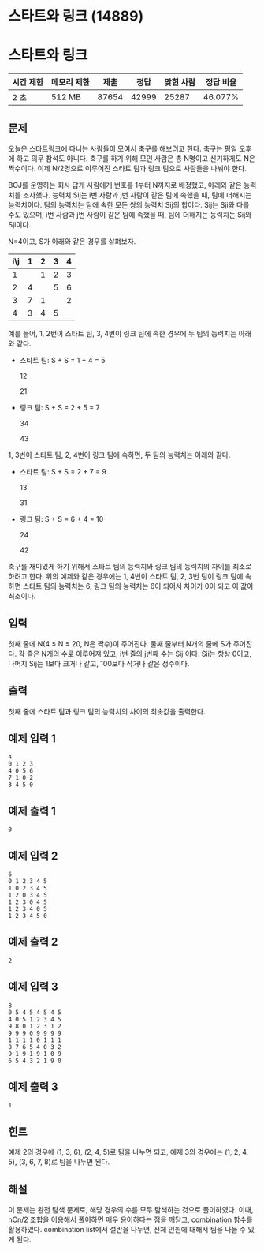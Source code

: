 # 스타트와 링크 (14889)

# 스타트와 링크

| 시간 제한 | 메모리 제한 | 제출 | 정답 | 맞힌 사람 | 정답 비율 |
| --- | --- | --- | --- | --- | --- |
| 2 초 | 512 MB | 87654 | 42999 | 25287 | 46.077% |

## 문제

오늘은 스타트링크에 다니는 사람들이 모여서 축구를 해보려고 한다. 축구는 평일 오후에 하고 의무 참석도 아니다. 축구를 하기 위해 모인 사람은 총 N명이고 신기하게도 N은 짝수이다. 이제 N/2명으로 이루어진 스타트 팀과 링크 팀으로 사람들을 나눠야 한다.

BOJ를 운영하는 회사 답게 사람에게 번호를 1부터 N까지로 배정했고, 아래와 같은 능력치를 조사했다. 능력치 Sij는 i번 사람과 j번 사람이 같은 팀에 속했을 때, 팀에 더해지는 능력치이다. 팀의 능력치는 팀에 속한 모든 쌍의 능력치 Sij의 합이다. Sij는 Sji와 다를 수도 있으며, i번 사람과 j번 사람이 같은 팀에 속했을 때, 팀에 더해지는 능력치는 Sij와 Sji이다.

N=4이고, S가 아래와 같은 경우를 살펴보자.

| i\j | 1 | 2 | 3 | 4 |
| --- | --- | --- | --- | --- |
| 1 |  | 1 | 2 | 3 |
| 2 | 4 |  | 5 | 6 |
| 3 | 7 | 1 |  | 2 |
| 4 | 3 | 4 | 5 |  |

예를 들어, 1, 2번이 스타트 팀, 3, 4번이 링크 팀에 속한 경우에 두 팀의 능력치는 아래와 같다.

- 스타트 팀: S + S = 1 + 4 = 5
    
    12
    
    21
    
- 링크 팀: S + S = 2 + 5 = 7
    
    34
    
    43
    

1, 3번이 스타트 팀, 2, 4번이 링크 팀에 속하면, 두 팀의 능력치는 아래와 같다.

- 스타트 팀: S + S = 2 + 7 = 9
    
    13
    
    31
    
- 링크 팀: S + S = 6 + 4 = 10
    
    24
    
    42
    

축구를 재미있게 하기 위해서 스타트 팀의 능력치와 링크 팀의 능력치의 차이를 최소로 하려고 한다. 위의 예제와 같은 경우에는 1, 4번이 스타트 팀, 2, 3번 팀이 링크 팀에 속하면 스타트 팀의 능력치는 6, 링크 팀의 능력치는 6이 되어서 차이가 0이 되고 이 값이 최소이다.

## 입력

첫째 줄에 N(4 ≤ N ≤ 20, N은 짝수)이 주어진다. 둘째 줄부터 N개의 줄에 S가 주어진다. 각 줄은 N개의 수로 이루어져 있고, i번 줄의 j번째 수는 Sij 이다. Sii는 항상 0이고, 나머지 Sij는 1보다 크거나 같고, 100보다 작거나 같은 정수이다.

## 출력

첫째 줄에 스타트 팀과 링크 팀의 능력치의 차이의 최솟값을 출력한다.

## 예제 입력 1

```
4
0 1 2 3
4 0 5 6
7 1 0 2
3 4 5 0

```

## 예제 출력 1

```
0

```

## 예제 입력 2

```
6
0 1 2 3 4 5
1 0 2 3 4 5
1 2 0 3 4 5
1 2 3 0 4 5
1 2 3 4 0 5
1 2 3 4 5 0

```

## 예제 출력 2

```
2

```

## 예제 입력 3

```
8
0 5 4 5 4 5 4 5
4 0 5 1 2 3 4 5
9 8 0 1 2 3 1 2
9 9 9 0 9 9 9 9
1 1 1 1 0 1 1 1
8 7 6 5 4 0 3 2
9 1 9 1 9 1 0 9
6 5 4 3 2 1 9 0

```

## 예제 출력 3

```
1

```

## 힌트

예제 2의 경우에 (1, 3, 6), (2, 4, 5)로 팀을 나누면 되고, 예제 3의 경우에는 (1, 2, 4, 5), (3, 6, 7, 8)로 팀을 나누면 된다.

## 해설

이 문제는 완전 탐색 문제로, 해당 경우의 수를 모두 탐색하는 것으로 풀이하였다. 이때, nCn/2 조합을 이용해서 풀이하면 매우 용이하다는 점을 깨닫고, combination 함수를 활용하였다. combination list에서 절반을 나누면, 전체 인원에 대해서 팀을 나눌 수 있게 된다.
